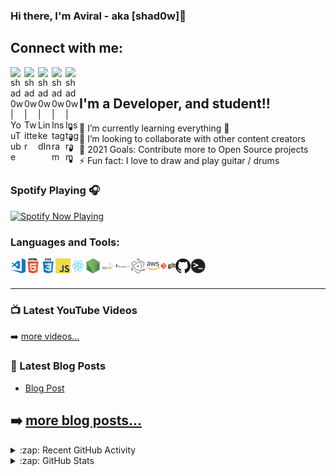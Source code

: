 ### Hi there, I'm Aviral - aka [shad0w]👋

<!-- [![Website](https://img.shields.io/website?label=codeSTACKr.com&style=for-the-badge&url=https%3A%2F%2Fcodestackr.com)](https://codestackr.com)-->
## Connect with me:

[<img align="left" alt="shad0w | YouTube" color="#FF0000" width="22px" src="https://cdn.jsdelivr.net/npm/simple-icons@v3/icons/youtube.svg" />][youtube]
[<img align="left" alt="shad0w | Twitter" width="22px" src="https://cdn.jsdelivr.net/npm/simple-icons@v3/icons/twitter.svg" />][twitter]
[<img align="left" alt="shad0w | LinkedIn" width="22px" src="https://cdn.jsdelivr.net/npm/simple-icons@v3/icons/linkedin.svg" />][linkedin]
[<img align="left" alt="shad0w | Instagram" width="22px" src="https://cdn.jsdelivr.net/npm/simple-icons@v3/icons/instagram.svg" />][instagram]
[<img align="left" alt="shad0w | Instagram" width="22px" src="https://cdn.jsdelivr.net/npm/simple-icons@v3/icons/discord.svg" />][discord]

<br/>

## I'm a Developer, and student!!

- 🌱 I’m currently learning everything 🤣
- 👯 I’m looking to collaborate with other content creators
- 🥅 2021 Goals: Contribute more to Open Source projects
- ⚡ Fun fact: I love to draw and play guitar / drums

### Spotify Playing 🎧

[<img src="https://spotify-now-playing.shad0wap.vercel.app/api/spotify-playing" alt="Spotify Now Playing" width="350" />](https://open.spotify.com/user/0x2oxblk5amf33db7upd4jokd)
### Languages and Tools:

<img align="left" alt="Visual Studio Code" width="24px" src="https://raw.githubusercontent.com/github/explore/80688e429a7d4ef2fca1e82350fe8e3517d3494d/topics/visual-studio-code/visual-studio-code.png"/>
<img align="left" alt="HTML" width="24px" src="https://raw.githubusercontent.com/github/explore/80688e429a7d4ef2fca1e82350fe8e3517d3494d/topics/html/html.png"/>
<img align="left" alt="CSS" width="24px" src="https://raw.githubusercontent.com/github/explore/80688e429a7d4ef2fca1e82350fe8e3517d3494d/topics/css/css.png"/>
<img align="left" alt="JavaScript" width="24px" src="https://raw.githubusercontent.com/github/explore/80688e429a7d4ef2fca1e82350fe8e3517d3494d/topics/javascript/javascript.png"/>
<img align="left" alt="React" width="24px" src="https://raw.githubusercontent.com/github/explore/80688e429a7d4ef2fca1e82350fe8e3517d3494d/topics/react/react.png"/>
<img align="left" alt="NodeJs" width="24px" src="https://raw.githubusercontent.com/github/explore/80688e429a7d4ef2fca1e82350fe8e3517d3494d/topics/nodejs/nodejs.png"/>
<img align="left" alt="MySQL" width="24px" src="https://raw.githubusercontent.com/github/explore/80688e429a7d4ef2fca1e82350fe8e3517d3494d/topics/mysql/mysql.png" />
<img align="left" alt="MongoDB" width="24px" src="https://raw.githubusercontent.com/github/explore/80688e429a7d4ef2fca1e82350fe8e3517d3494d/topics/mongodb/mongodb.png" />
<img align="left" alt="Electron" width="24px" src="https://raw.githubusercontent.com/github/explore/80688e429a7d4ef2fca1e82350fe8e3517d3494d/topics/electron/electron.png"/>
<img align="left" alt="AWS" width="24px" src="https://raw.githubusercontent.com/github/explore/fbceb94436312b6dacde68d122a5b9c7d11f9524/topics/aws/aws.png" />
<img align="left" alt="Git" width="24px" src="https://raw.githubusercontent.com/github/explore/80688e429a7d4ef2fca1e82350fe8e3517d3494d/topics/git/git.png" />
<img align="left" alt="GitHub" width="24px" src="https://raw.githubusercontent.com/github/explore/78df643247d429f6cc873026c0622819ad797942/topics/github/github.png"/>
<img align="left" alt="Terminal" width="24px" src="https://raw.githubusercontent.com/github/explore/80688e429a7d4ef2fca1e82350fe8e3517d3494d/topics/terminal/terminal.png"/>

<br/>
<br/>

------

### 📺 Latest YouTube Videos

<!-- YOUTUBE:START -->
<!-- YOUTUBE:END -->
➡️ [more videos...](https://www.youtube.com/channel/UCpnwgO8qXw5re12lRgwevgQ)

### 📕 Latest Blog Posts

<!-- BLOG-POST-LIST:START -->
- [Blog Post](https://codezatech.blogspot.com/)
<!-- BLOG-POST-LIST:END -->

➡️ [more blog posts...](https://shad0wap.blogspot.com/)
---
<details>
  <summary>:zap: Recent GitHub Activity</summary>
  <!--
1. 💪 Opened PR [#259](https://github.com/florinpop17/app-ideas/pull/259) in [florinpop17/app-ideas](https://github.com/florinpop17/app-ideas)
2. 🎉 Merged PR [#13](https://github.com/codeSTACKr/codeSTACKr/pull/13) in [codeSTACKr/codeSTACKr](https://github.com/codeSTACKr/codeSTACKr)
3. 💪 Opened PR [#13](https://github.com/codeSTACKr/codeSTACKr/pull/13) in [codeSTACKr/codeSTACKr](https://github.com/codeSTACKr/codeSTACKr)
4. 🎉 Merged PR [#12](https://github.com/codeSTACKr/codeSTACKr/pull/12) in [codeSTACKr/codeSTACKr](https://github.com/codeSTACKr/codeSTACKr)
5. 💪 Opened PR [#12](https://github.com/codeSTACKr/codeSTACKr/pull/12) in [codeSTACKr/codeSTACKr](https://github.com/codeSTACKr/codeSTACKr)
    END_SECTION:activity
-->
</details>
<details>
  <summary>:zap: GitHub Stats</summary>
  
   <img align="left" alt="shad0w GitHub Stats" src="https://github-readme-stats.shad0wap.vercel.app/api?username=shad0wAp&show_icons=true&hide_border=true" />
</details>

[twitter]: https://twitter.com/shad0wAp
[youtube]: https://www.youtube.com/channel/UCpnwgO8qXw5re12lRgwevgQ
[instagram]: https://instagram.com/shad0wap
[linkedin]: https://linkedin.com/in/shad0wap
[discord]:https://discord.com/channels/@shad0w#8066

